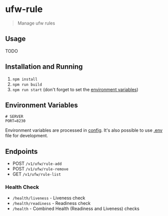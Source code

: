 # ufw-rule

> Manage ufw rules

## Usage

TODO

## Installation and Running

1. `npm install`
2. `npm run build`
3. `npm run start` (don't forget to set the [environment variables](#environment-variables))

## Environment Variables
```
# SERVER
PORT=8230
```

Environment variables are processed in [config](./src/config/config.ts).
It's also possible to use [.env](https://www.npmjs.com/package/dotenv) file for development.

## Endpoints

- POST `/v1/ufw/rule-add`
- POST `/v1/ufw/rule-remove`
- GET `/v1/ufw/rule-list`

### Health Check

- `/health/liveness` - Liveness check
- `/health/readiness` - Readiness check
- `/health` - Combined Health (Readiness and Liveness) checks
